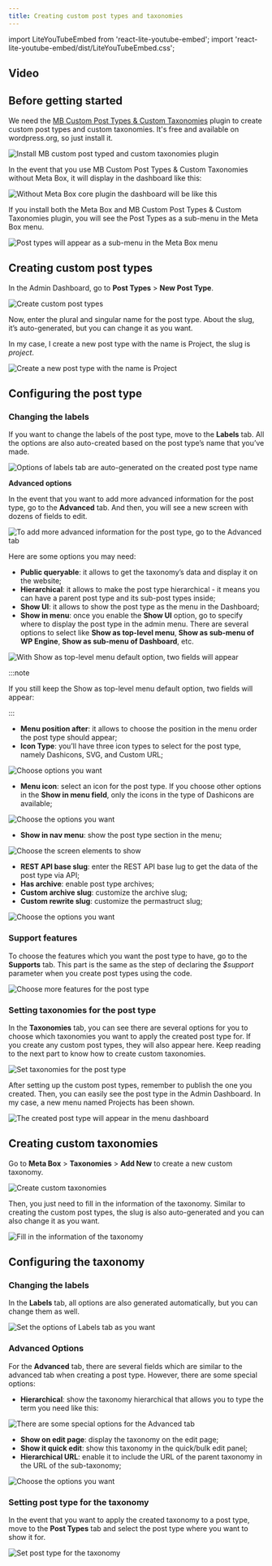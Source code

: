 ```yaml
---
title: Creating custom post types and taxonomies
---
```



import LiteYouTubeEmbed from 'react-lite-youtube-embed';
import 'react-lite-youtube-embed/dist/LiteYouTubeEmbed.css';

## Video

<LiteYouTubeEmbed id='-oYrHGOri4w' />


## Before getting started

We need the [MB Custom Post Types & Custom Taxonomies](https://metabox.io/plugins/custom-post-type/) plugin to create custom post types and custom taxonomies. It's free and available on wordpress.org, so just install it.

![Install MB custom post typed and custom taxonomies plugin](https://i.imgur.com/TRxg4wE.png)

In the event that you use MB Custom Post Types &amp; Custom Taxonomies without Meta Box, it will display in the dashboard like this:

![Without Meta Box core plugin the dashboard will be like this](https://i.imgur.com/2mwdN8Q.png)

If you install both the Meta Box and MB Custom Post Types &amp; Custom Taxonomies plugin, you will see the Post Types as a sub-menu in the Meta Box menu.

![Post types will appear as a sub-menu in the Meta Box menu](https://i.imgur.com/6RVv5rw.png)

## Creating custom post types

In the Admin Dashboard, go to **Post Types** &gt; **New Post Type**.

![Create custom post types](https://i.imgur.com/5TC5jd9.png)

Now, enter the plural and singular name for the post type. About the slug, it’s auto-generated, but you can change it as you want.

In my case, I create a new post type with the name is Project, the slug is _project_.

![Create a new post type with the name is Project](https://i.imgur.com/Ar2uT2I.png)

## Configuring the post type

### Changing the labels

If you want to change the labels of the post type, move to the **Labels** tab. All the options are also auto-created based on the post type’s name that you’ve made.

![Options of labels tab are auto-generated on the created post type name](https://i.imgur.com/YxfTzn8.png)

**Advanced options**

In the event that you want to add more advanced information for the post type, go to the **Advanced** tab. And then, you will see a new screen with dozens of fields to edit.

![To add more advanced information for the post type, go to the Advanced tab](https://i.imgur.com/qdHGC1Z.png)

Here are some options you may need:

* **Public queryable**: it allows to get the taxonomy’s data and display it on the website;
* **Hierarchical**: it allows to make the post type hierarchical - it means you can have a parent post type and its sub-post types inside;
* **Show UI**: it allows to show the post type as the menu in the Dashboard;
* **Show in menu**: once you enable the **Show UI** option, go to specify where to display the post type in the admin menu. There are several options to select like **Show as top-level menu**, **Show as sub-menu of WP Engine**, **Show as sub-menu of Dashboard**, etc.

![With Show as top-level menu default option, two fields will appear](https://i.imgur.com/oXk1z33.png)


:::note

If you still keep the Show as top-level menu default option, two fields will appear:

:::


* **Menu position after**: it allows to choose the position in the menu order the post type should appear;
* **Icon Type**: you’ll have three icon types to select for the post type, namely Dashicons, SVG, and Custom URL;

![Choose options you want](https://i.imgur.com/CjAacBI.png)

* **Menu icon**: select an icon for the post type. If you choose other options in the **Show in menu field**, only the icons in the type of Dashicons are available;

![Choose the options you want](https://i.imgur.com/RmnfwHP.png)

* **Show in nav menu**: show the post type section in the menu;

![Choose the screen elements to show](https://i.imgur.com/s1XrH8f.png)

* **REST API base slug**: enter the REST API base lug to get the data of the post type via API;
* **Has archive**: enable post type archives;
* **Custom archive slug**: customize the archive slug;
* **Custom rewrite slug**: customize the permastruct slug;

![Choose the options you want](https://i.imgur.com/r1yUpet.png)

### Support features

To choose the features which you want the post type to have, go to the **Supports** tab. This part is the same as the step of declaring the _$support_ parameter when you create post types using the code.

![Choose more features for the post type](https://i.imgur.com/9n9pBqx.png)

### Setting taxonomies for the post type

In the **Taxonomies** tab, you can see there are several options for you to choose which taxonomies you want to apply the created post type for. If you create any custom post types, they will also appear here. Keep reading to the next part to know how to create custom taxonomies.

![Set taxonomies for the post type](https://i.imgur.com/KVKwlKK.png)

After setting up the custom post types, remember to publish the one you created. Then, you can easily see the post type in the Admin Dashboard. In my case, a new menu named Projects has been shown.

![The created post type will appear in the menu dashboard](https://i.imgur.com/g5Nmc9t.png)

## Creating custom taxonomies

Go to **Meta Box** &gt; **Taxonomies** &gt; **Add New** to create a new custom taxonomy.

![Create custom taxonomies](https://i.imgur.com/6fq95Z5.png)

Then, you just need to fill in the information of the taxonomy. Similar to creating the custom post types, the slug is also auto-generated and you can also change it as you want.

![Fill in the information of the taxonomy](https://i.imgur.com/CohaxS7.png)

## Configuring the taxonomy

### Changing the labels

In the **Labels** tab, all options are also generated automatically, but you can change them as well.

![Set the options of Labels tab as you want](https://i.imgur.com/mmmuYHt.png)

### Advanced Options

For the **Advanced** tab, there are several fields which are similar to the advanced tab when creating a post type. However, there are some special options:

* **Hierarchical**: show the taxonomy hierarchical that allows you to type the term you need like this:

![There are some special options for the Advanced tab](https://i.imgur.com/2TJyQxr.png)

* **Show on edit page**: display the taxonomy on the edit page;
* **Show it quick edit**: show this taxonomy in the quick/bulk edit panel;
* **Hierarchical URL**: enable it to include the URL of the parent taxonomy in the URL of the sub-taxonomy;

![Choose the options you want](https://i.imgur.com/ZgYEVsO.png)

### Setting post type for the taxonomy

In the event that you want to apply the created taxonomy to a post type, move to the **Post Types** tab and select the post type where you want to show it for.

![Set post type for the taxonomy](https://i.imgur.com/FeGp5qS.png)

